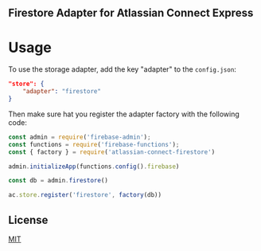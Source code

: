## Firestore Adapter for Atlassian Connect Express

# Usage

To use the storage adapter, add the key "adapter" to the `config.json`:

```json
"store": {
    "adapter": "firestore"
}
```

Then make sure hat you register the adapter factory with the following code:

```ts
const admin = require('firebase-admin');
const functions = require('firebase-functions');
const { factory } = require('atlassian-connect-firestore')

admin.initializeApp(functions.config().firebase)

const db = admin.firestore()

ac.store.register('firestore', factory(db))

```

## License

[MIT](LICENSE)
